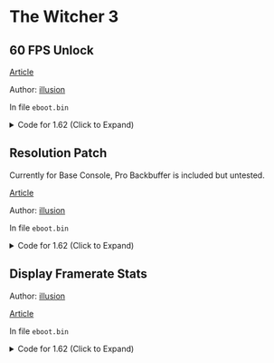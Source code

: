# The Witcher 3

## 60 FPS Unlock

[Article](https://illusion0001.github.io/patches/2021/07/07/W3Witcher-ResPatch/)

Author: [illusion](https://github.com/illusion0001)

In file `eboot.bin`

<details>
<summary>Code for 1.62 (Click to Expand)</summary>

```
B9 80 07 00 00 41 B8 38 04 00 00

B9 00 05 00 00 41 B8 D0 02 00 00
```

</details>

## Resolution Patch

Currently for Base Console, Pro Backbuffer is included but untested.

[Article](https://illusion0001.github.io/patches/2021/07/07/W3Witcher-ResPatch/)

Author: [illusion](https://github.com/illusion0001)

In file `eboot.bin`

<details>
<summary>Code for 1.62 (Click to Expand)</summary>

```
# Base
# targeting 1280x720
B9 80 07 00 00 41 B8 38 04 00 00

B9 00 05 00 00 41 B8 D0 02 00 00

# Neo
B9 80 07 00 00 41 B8 70 08 00 00

# targeting ??x??
```

</details>

## Display Framerate Stats

Author: [illusion](https://github.com/illusion0001)

[Article](https://illusion0001.github.io/patches/2021/07/07/W3Witcher-ResPatch/)

In file `eboot.bin`

<details>
<summary>Code for 1.62 (Click to Expand)</summary>

```
49 89 DC 0F 84 33 01 00 00 C4 C1 7A 10

49 89 DC 0F 85 33 01 00 00 C4 C1 7A 10
```

</details>